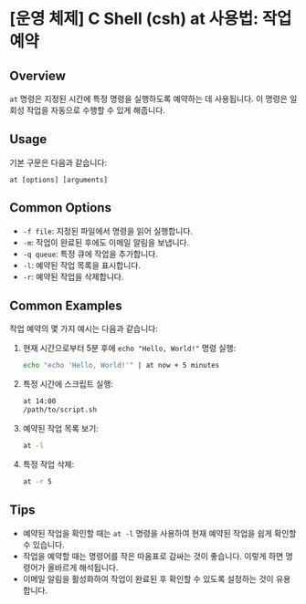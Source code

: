 # [운영 체제] C Shell (csh) at 사용법: 작업 예약

## Overview
`at` 명령은 지정된 시간에 특정 명령을 실행하도록 예약하는 데 사용됩니다. 이 명령은 일회성 작업을 자동으로 수행할 수 있게 해줍니다.

## Usage
기본 구문은 다음과 같습니다:
```
at [options] [arguments]
```

## Common Options
- `-f file`: 지정된 파일에서 명령을 읽어 실행합니다.
- `-m`: 작업이 완료된 후에도 이메일 알림을 보냅니다.
- `-q queue`: 특정 큐에 작업을 추가합니다.
- `-l`: 예약된 작업 목록을 표시합니다.
- `-r`: 예약된 작업을 삭제합니다.

## Common Examples
작업 예약의 몇 가지 예시는 다음과 같습니다:

1. 현재 시간으로부터 5분 후에 `echo "Hello, World!"` 명령 실행:
   ```bash
   echo "echo 'Hello, World!'" | at now + 5 minutes
   ```

2. 특정 시간에 스크립트 실행:
   ```bash
   at 14:00
   /path/to/script.sh
   ```

3. 예약된 작업 목록 보기:
   ```bash
   at -l
   ```

4. 특정 작업 삭제:
   ```bash
   at -r 5
   ```

## Tips
- 예약된 작업을 확인할 때는 `at -l` 명령을 사용하여 현재 예약된 작업을 쉽게 확인할 수 있습니다.
- 작업을 예약할 때는 명령어를 작은 따옴표로 감싸는 것이 좋습니다. 이렇게 하면 명령어가 올바르게 해석됩니다.
- 이메일 알림을 활성화하여 작업이 완료된 후 확인할 수 있도록 설정하는 것이 유용합니다.